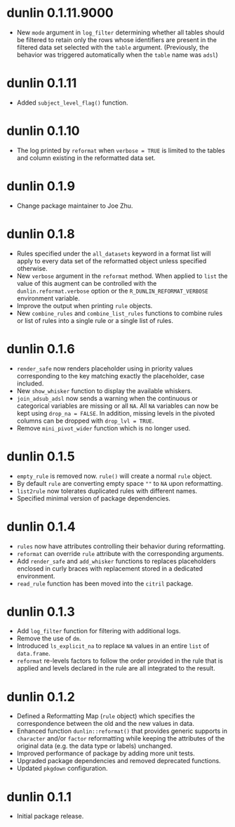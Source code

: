 # dunlin 0.1.11.9000

* New `mode` argument in `log_filter` determining whether all tables should be filtered to retain only the rows whose identifiers are present in the filtered data set selected with the `table` argument. (Previously, the behavior was triggered automatically when the `table` name was `adsl`)

# dunlin 0.1.11

* Added `subject_level_flag()` function.

# dunlin 0.1.10

* The log printed by `reformat` when `verbose = TRUE` is limited to the tables and column existing in the reformatted data set.

# dunlin 0.1.9

* Change package maintainer to Joe Zhu.

# dunlin 0.1.8

* Rules specified under the `all_datasets` keyword in a format list will apply to every data set of the reformatted object unless specified otherwise.
* New `verbose` argument in the `reformat` method. When applied to `list` the value of this augment can be controlled with the `dunlin.reformat.verbose` option or the `R_DUNLIN_REFORMAT_VERBOSE` environment variable.
* Improve the output when printing `rule` objects.
* New `combine_rules` and `combine_list_rules` functions to combine rules or list of rules into a single rule or a single list of rules.

# dunlin 0.1.6

* `render_safe` now renders placeholder using in priority values corresponding to the key matching exactly the placeholder, case included.
* New `show_whisker` function to display the available whiskers.
* `join_adsub_adsl` now sends a warning when the continuous or categorical variables are missing or all `NA`. All `NA` variables can now be kept using `drop_na = FALSE`. In addition, missing levels in the pivoted columns can be dropped with `drop_lvl = TRUE`.
* Remove `mini_pivot_wider` function which is no longer used.

# dunlin 0.1.5

* `empty_rule` is removed now. `rule()` will create a normal `rule` object.
* By default `rule` are converting empty space `""` to `NA` upon reformatting.
* `list2rule` now tolerates duplicated rules with different names.
* Specified minimal version of package dependencies.

# dunlin 0.1.4

* `rules` now have attributes controlling their behavior during reformatting.
* `reformat` can override `rule` attribute with the corresponding arguments.
* Add `render_safe` and `add_whisker` functions to replaces placeholders enclosed in curly braces with replacement stored in a dedicated environment.
* `read_rule` function has been moved into the `citril` package.

# dunlin 0.1.3

* Add `log_filter` function for filtering with additional logs.
* Remove the use of `dm`.
* Introduced `ls_explicit_na` to replace `NA` values in an entire `list` of `data.frame`.
* `reformat` re-levels factors to follow the order provided in the rule that is applied and levels declared in the rule are all integrated to the result.

# dunlin 0.1.2

* Defined a Reformatting Map (`rule` object) which specifies the correspondence between the old and the new values in data.
* Enhanced function `dunlin::reformat()` that provides generic supports in `character` and/or `factor` reformatting while keeping the attributes of the original data (e.g. the data type or labels) unchanged.
* Improved performance of package by adding more unit tests.
* Upgraded package dependencies and removed deprecated functions.
* Updated `pkgdown` configuration.

# dunlin 0.1.1

* Initial package release.
